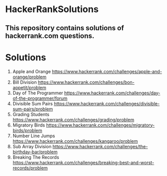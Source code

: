 # HackerRankSolutions

## This repository contains solutions of **hackerrank.com** questions.

# Solutions
1. Apple and Orange https://www.hackerrank.com/challenges/apple-and-orange/problem 
2. Bill Division https://www.hackerrank.com/challenges/bon-appetit/problem
3. Day of The Programmer https://www.hackerrank.com/challenges/day-of-the-programmer/forum
4. Divisible Sum Pairs https://www.hackerrank.com/challenges/divisible-sum-pairs/problem
5. Grading Students https://www.hackerrank.com/challenges/grading/problem
6. Migratory Birds https://www.hackerrank.com/challenges/migratory-birds/problem
7. Number Line Jumps https://www.hackerrank.com/challenges/kangaroo/problem
8. Sub Array Division https://www.hackerrank.com/challenges/the-birthday-bar/problem
9. Breaking The Records https://www.hackerrank.com/challenges/breaking-best-and-worst-records/problem
